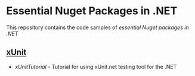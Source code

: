 Essential Nuget Packages in .NET
==============================
This repository contains the code samples of *essential Nuget packages in .NET*

## [xUnit](https://github.com/Maksim-Shkrabkou/Essential_Nuget_Packages_in_.NET/tree/main/xUnitTutorial/xUnitTutorial)
* *xUnitTutorial* - Tutorial for using xUnit.net testing tool for the .NET
